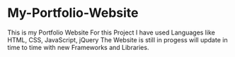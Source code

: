 # My-Portfolio-Website
This is my Portfolio Website
For this Project I have used Languages like HTML, CSS, JavaScript, jQuery 
The Website is still in progess will update in time to time with new Frameworks and Libraries.
